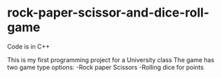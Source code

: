 # rock-paper-scissor-and-dice-roll-game
Code is in C++

This is my first programming project for a University class
The game has two game type options: 
-Rock paper Scissors
-Rolling dice for points 
